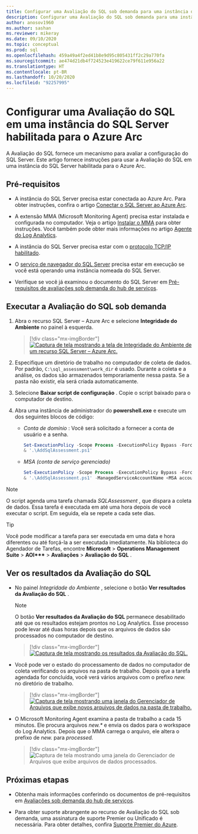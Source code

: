 ```yaml
---
title: Configurar uma Avaliação do SQL sob demanda para uma instância do SQL Server habilitada para o Azure Arc
description: Configurar uma Avaliação do SQL sob demanda para uma instância do SQL Server habilitada para o Azure Arc
author: anosov1960
ms.author: sashan
ms.reviewer: mikeray
ms.date: 09/10/2020
ms.topic: conceptual
ms.prod: sql
ms.openlocfilehash: 459a49a4f2ed41b8e9d95c805431ff2c29a770fa
ms.sourcegitcommit: ae474d21db4f724523e419622ce79f611e956a22
ms.translationtype: HT
ms.contentlocale: pt-BR
ms.lasthandoff: 10/20/2020
ms.locfileid: "92257995"
---
```

# <a name="configure-sql-assessment-on-an-azure-arc-enabled-sql-server-instance"></a>Configurar uma Avaliação do SQL em uma instância do SQL Server habilitada para o Azure Arc

A Avaliação do SQL fornece um mecanismo para avaliar a configuração do SQL Server. Este artigo fornece instruções para usar a Avaliação do SQL em uma instância do SQL Server habilitada para o Azure Arc.

## <a name="prerequisites"></a>Pré-requisitos

* A instância do SQL Server precisa estar conectada ao Azure Arc. Para obter instruções, confira o artigo [Conectar o SQL Server ao Azure Arc](connect.md).

* A extensão MMA (Microsoft Monitoring Agent) precisa estar instalada e configurada no computador. Veja o artigo [Instalar o MMA](configure-advanced-data-security.md#install-microsoft-monitoring-agent-mma) para obter instruções. Você também pode obter mais informações no artigo [Agente do Log Analytics](/azure/azure-monitor/platform/log-analytics-agent).

* A instância do SQL Server precisa estar com o [protocolo TCP/IP habilitado](../../database-engine/configure-windows/enable-or-disable-a-server-network-protocol.md).

* O [serviço de navegador do SQL Server](../../tools/configuration-manager/sql-server-browser-service.md) precisa estar em execução se você está operando uma instância nomeada do SQL Server.

* Verifique se você já examinou o documento do SQL Server em [Pré-requisitos de avaliações sob demanda do hub de serviços](/services-hub/health/assessment-prereq-docs#on-demand-assessment-prerequisite-documents).

## <a name="run-on-demand-sql-assessment"></a>Executar a Avaliação do SQL sob demanda

1. Abra o recurso SQL Server – Azure Arc e selecione **Integridade do Ambiente** no painel à esquerda.

   > [!div class="mx-imgBorder"]
   > [ ![Captura de tela mostrando a tela de Integridade do Ambiente de um recurso SQL Server – Azure Arc.](media/assess/sql-assessment-heading-sql-server-arc.png) ](media/assess/sql-assessment-heading-sql-server-arc.png#lightbox)

1. Especifique um diretório de trabalho no computador de coleta de dados. Por padrão, `C:\sql_assessment\work_dir` é usado. Durante a coleta e a análise, os dados são armazenados temporariamente nessa pasta. Se a pasta não existir, ela será criada automaticamente.

1. Selecione **Baixar script de configuração** . Copie o script baixado para o computador de destino.

1. Abra uma instância de administrador do **powershell.exe** e execute um dos seguintes blocos de código:

   * _Conta de domínio_ :  Você será solicitado a fornecer a conta de usuário e a senha.

      ```powershell
      Set-ExecutionPolicy -Scope Process -ExecutionPolicy Bypass -Force
      & '.\AddSqlAssessment.ps1'
      ```

   * _MSA (conta de serviço gerenciado)_

      ```powershell
      Set-ExecutionPolicy -Scope Process -ExecutionPolicy Bypass -Force
      & '.\AddSqlAssessment.ps1' -ManagedServiceAccountName <MSA account name>
      ```

> [!NOTE]
> O script agenda uma tarefa chamada *SQLAssessment* , que dispara a coleta de dados. Essa tarefa é executada em até uma hora depois de você executar o script. Em seguida, ela se repete a cada sete dias.

> [!TIP]
> Você pode modificar a tarefa para ser executada em uma data e hora diferentes ou até forçá-la a ser executada imediatamente. Na biblioteca do Agendador de Tarefas, encontre **Microsoft** > **Operations Management Suite** > **AOI\*\*\***  > **Avaliações** > **Avaliação do SQL** .

## <a name="view-sql-assessment-results"></a>Ver os resultados da Avaliação do SQL

* No painel _Integridade do Ambiente_ , selecione o botão **Ver resultados da Avaliação do SQL** .

   > [!NOTE]
   > O botão **Ver resultados da Avaliação do SQL** permanece desabilitado até que os resultados estejam prontos no Log Analytics. Esse processo pode levar até duas horas depois que os arquivos de dados são processados no computador de destino.

   > [!div class="mx-imgBorder"]
   > [ ![Captura de tela mostrando os resultados da Avaliação do SQL.](media/assess/sql-assessment-results.png) ](media/assess/sql-assessment-results.png#lightbox)

* Você pode ver o estado do processamento de dados no computador de coleta verificando os arquivos na pasta de trabalho. Depois que a tarefa agendada for concluída, você verá vários arquivos com o prefixo _new._ no diretório de trabalho.

   > [!div class="mx-imgBorder"]
   > [ ![Captura de tela mostrando uma janela do Gerenciador de Arquivos que exibe novos arquivos de dados na pasta de trabalho.](media/assess/sql-assessment-data-files-ready.png) ](media/assess/sql-assessment-data-files-ready.png#lightbox)

* O Microsoft Monitoring Agent examina a pasta de trabalho a cada 15 minutos. Ele procura arquivos _new.*_ e envia os dados para o workspace do Log Analytics. Depois que o MMA carrega o arquivo, ele altera o prefixo de _new._ para _processed._

   > [!div class="mx-imgBorder"]
   > ![Captura de tela mostrando uma janela do Gerenciador de Arquivos que exibe arquivos de dados processados.](media/assess/sql-assessment-data-files-processed.png)

## <a name="next-steps"></a>Próximas etapas

* Obtenha mais informações conferindo os documentos de pré-requisitos em [Avaliações sob demanda do hub de serviços](/services-hub/health/assessment-prereq-docs#on-demand-assessment-prerequisite-documents).

* Para obter suporte abrangente ao recurso de Avaliação do SQL sob demanda, uma assinatura de suporte Premier ou Unificado é necessária. Para obter detalhes, confira [Suporte Premier do Azure](https://azure.microsoft.com/support/plans/premier).
